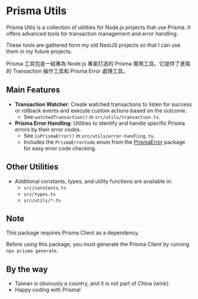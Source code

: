 # Prisma Utils

Prisma Utils is a collection of utilities for Node.js projects that use Prisma. It offers advanced tools for transaction management and error handling.

These tools are gathered form my old NestJS projects so that I can use them in my future projects.

Prisma 工具包是一組專為 Node.js 專案打造的 Prisma 實用工具。它提供了進階的 Transaction 操作工具和 Prisma Error 處理工具。

## Main Features

- **Transaction Watcher**: Create watched transactions to listen for success or rollback events and execute custom actions based on the outcome.
  - See `watchedTransaction()` in `src/utils/transaction.ts`.
- **Prisma Error Handling**: Utilities to identify and handle specific Prisma errors by their error codes.
  - See `isPrismaError()` in `src/utils/error-handling.ts`.
  - Includes the `PrismaErrorCode` enum from the [PrismaError](https://www.npmjs.com/package/prisma-error-enum) package for easy error code checking.

## Other Utilities

- Additional constants, types, and utility functions are available in:
  - `src/constants.ts`
  - `src/types.ts`
  - `src/utils/*.ts`

## Note
This package requires Prisma Client as a dependency.

Before using this package, you must generate the Prisma Client by running `npx prisma generate`.

## By the way

- Taiwan is obviously a country, and it is not part of China (wink).
- Happy coding with Prisma!
